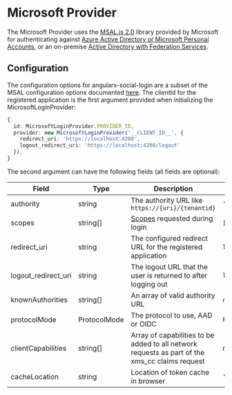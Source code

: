 # Microsoft Provider
The Microsoft Provider uses the [MSAL.js 2.0](https://github.com/AzureAD/microsoft-authentication-library-for-js/tree/dev/lib/msal-browser) library provided by Microsoft for authenticating against [Azure Active Directory or Microsoft Personal Accounts](https://docs.microsoft.com/en-us/azure/active-directory/develop/quickstart-register-app), or an on-premise [Active Directory with Federation Services](https://docs.microsoft.com/en-us/azure/active-directory/develop/msal-net-adfs-support).

## Configuration
The configuration options for angularx-social-login are a subset of the MSAL configuration options documented [here](https://github.com/AzureAD/microsoft-authentication-library-for-js/blob/dev/lib/msal-browser/docs/configuration.md).  The clientId for the registered application is the first argument provided when initializing the MicrosoftLoginProvider:

```typescript
{
  id: MicrosoftLoginProvider.PROVIDER_ID,
  provider: new MicrosoftLoginProvider('__CLIENT_ID__', {
    redirect_uri: 'https://localhost:4200',
    logout_redirect_uri: 'https://localhost:4200/logout'
  }),
}
```

The second argument can have the following fields (all fields are optional):

|Field|Type|Description|Default Value|
|-|-|-|-|
|authority|string|The authority URL like `https://{uri}/{tenantid}`|`'https://login.microsoftonline.com/common/'`|
|scopes|string[]|[Scopes](https://docs.microsoft.com/en-us/azure/active-directory/develop/v2-permissions-and-consent#openid-connect-scopes) requested during login|`['openid', 'profile', 'User.Read']`|
|redirect_uri|string|The configured redirect URL for the registered application|`location.origin`|
|logout_redirect_uri|string|The logout URL that the user is returned to after logging out|`location.href`|
|knownAuthorities|string[]|An array of valid authority URL|`null` (all authorities are valid)|
|protocolMode|ProtocolMode|The protocol to use, AAD or OIDC|`ProtocolMode.AAD`|
|clientCapabilities|string[]|Array of capabilities to be added to all network requests as part of the xms_cc claims request|null|
|cacheLocation|string|Location of token cache in browser|`'sessionStorage'`|
